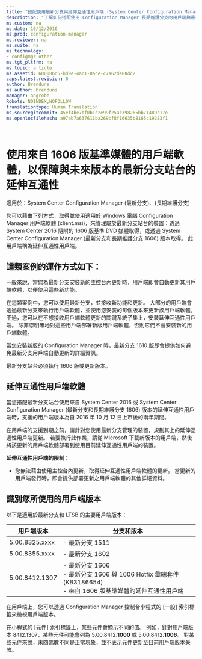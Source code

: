 ```yaml
---
title: "搭配使用最新分支與延伸互通性用戶端 |System Center Configuration Manager"
description: "了解如何搭配使用 Configuration Manager 長期維護分支的用戶端與最新分支站台。"
ms.custom: na
ms.date: 10/12/2016
ms.prod: configuration-manager
ms.reviewer: na
ms.suite: na
ms.technology:
- configmgr-other
ms.tgt_pltfrm: na
ms.topic: article
ms.assetid: 600086d5-bd9e-4ac1-8ace-c7a62de80dc2
caps.latest.revision: 0
author: Brenduns
ms.author: brenduns
manager: angrobe
Robots: NOINDEX,NOFOLLOW
translationtype: Human Translation
ms.sourcegitcommit: 45ef4be7bf0b1c2e99f25ac398265bb71489c17e
ms.openlocfilehash: a97eb7a637611ba269cf8f16635b8165c19283f1

---
```

# <a name="use-the-client-software-from-the-version-1606-baseline-media-for-extended-interoperability-with-future-versions-of-a-current-branch-site"></a>使用來自 1606 版基準媒體的用戶端軟體，以保障與未來版本的最新分支站台的延伸互通性

適用於：System Center Configuration Manager (最新分支)、(長期維護分支)  

您可以藉由下列方式，取得並使用適用於 Windows 電腦 Configuration Manager 用戶端軟體 (client.msi)，來管理屬於最新分支站台的裝置：透過 System Center 2016 隨附的 1606 版基準 DVD 媒體取得，或透過 System Center Configuration Manager (最新分支和長期維護分支 1606) 版本取得。 此用戶端稱為延伸互通性用戶端。

## <a name="how-this-scenario-works"></a>這類案例的運作方式如下：
一般來說，當您為最新分支安裝新的主控台內更新時，用戶端即會自動更新其用戶端軟體，以便使用這些新功能。

在這類案例中，您可以使用最新分支，並接收新功能和更新。 大部分的用戶端會透過最新分支來執行用戶端軟體，並使用您安裝的每個版本來更新該用戶端軟體。 不過，您可以在不想接收用戶端軟體更新的關鍵系統子集上，安裝延伸互通性用戶端。 除非您明確地對這些用戶端部署新版用戶端軟體，否則它們不會安裝新的用戶端軟體。

當您安裝新版的 Configuration Manager 時，最新分支 1610 版即會提供如何避免最新分支用戶端自動更新的詳細資訊。

最新分支站台必須執行 1606 版或更新版本。

## <a name="the-extended-interoperability-client-software"></a>延伸互通性用戶端軟體
當您搭配最新分支站台使用來自 System Center 2016 或 System Center Configuration Manager (最新分支和長期維護分支 1606) 版本的延伸互通性用戶端時，支援的用戶端版本為自 2016 年 10 月 12 日上市後的兩年期間。

在用戶端的支援到期之前，請針對您使用最新分支管理的裝置，規劃其上的延伸互通性用戶端更新。 若要執行此作業，請從 Microsoft 下載新版本的用戶端，然後將該更新的用戶端軟體部署到使用目前延伸互通性用戶端的裝置。

**延伸互通性用戶端的限制：**
-   您無法藉由使用主控台內更新，取得延伸互通性用戶端軟體的更新。 當更新的用戶端發行時，即會提供部署更新之用戶端軟體的其他詳細資料。

## <a name="identify-the-client-version-you-use"></a>識別您所使用的用戶端版本
以下是適用於最新分支和 LTSB 的主要用戶端版本：

|用戶端版本|分支和版本 |  
|----------------|---------------------|
|5.00.8325.xxxx |   - 最新分支 1511|
|5.00.8355.xxxx |- 最新分支 1602|
|5.00.8412.1307 |- 最新分支 1606 </br> - 最新分支 1606 與 1606 Hotfix 彙總套件 (KB3186654)</br>- 來自 1606 版基準媒體的延伸互通性用戶端|  

在用戶端上，您可以透過 Configuration Manager 控制台小程式的 [一般] 索引標籤來檢視用戶端版本。

在小程式的 [元件] 索引標籤上，某些元件會顯示不同的值。 例如，針對用戶端版本 8412.1307，某些元件可能會列為 5.00.8412.**1000** 或 5.00.8412.**1006**。  對某些元件來說，末四碼數不同是正常現象，並不表示元件更新至目前用戶端版本失敗。



<!--HONumber=Nov16_HO1-->


